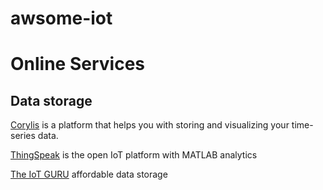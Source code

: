 # awsome-iot

# Online Services
## Data storage
[Corylis](https://corlysis.com/) is a platform that helps you with storing and visualizing your time-series data.

[ThingSpeak](https://thingspeak.com/) is the open IoT platform with MATLAB analytics

[The IoT GURU](http://iotguru.live/) affordable data storage
